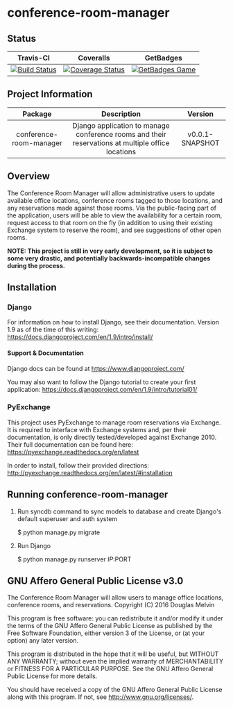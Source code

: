 # conference-room-manager

## Status

| Travis-CI | Coveralls | GetBadges |
| :-------: | :-------: | :-------: |
| [![Build Status](https://travis-ci.org/duggym122/conference-room-manager.svg?branch=master)](https://travis-ci.org/duggym122/conference-room-manager) | [![Coverage Status](https://coveralls.io/repos/github/duggym122/conference-room-manager/badge.svg?branch=master)](https://coveralls.io/github/duggym122/conference-room-manager?branch=master) |  [![GetBadges Game](https://duggym122-conference-room-manager.getbadges.io/shield/company/duggym122-conference-room-manager)](https://duggym122-conference-room-manager.getbadges.io/?ref=shield-game) |

## Project Information
|         Package         |                                            Description                                            | Version |
| :---------------------: | :-----------------------------------------------------------------------------------------------: | :-----: |
| conference-room-manager | Django application to manage conference rooms and their reservations at multiple office locations |  v0.0.1-SNAPSHOT |

## Overview
The Conference Room Manager will allow administrative users to update available office locations, conference rooms tagged to those locations, and any reservations made against those rooms. Via the public-facing part of the application, users will be able to view the availability for a certain room, request access to that room on the fly (in addition to using their existing Exchange system to reserve the room), and see suggestions of other open rooms. 

**NOTE: This project is still in very early development, so it is subject to some very drastic, and potentially backwards-incompatible changes during the process.**

## Installation

### Django

For information on how to install Django, see their documentation. Version 1.9 as of the time of this writing: https://docs.djangoproject.com/en/1.9/intro/install/

#### Support & Documentation

Django docs can be found at https://www.djangoproject.com/

You may also want to follow the Django tutorial to create your first application:
https://docs.djangoproject.com/en/1.9/intro/tutorial01/

### PyExchange

This project uses PyExchange to manage room reservations via Exchange. It is required to interface with Exchange systems and, per their documentation, is only directly tested/developed against Exchange 2010. Their full documentation can be found here: https://pyexchange.readthedocs.org/en/latest 

In order to install, follow their provided directions: http://pyexchange.readthedocs.org/en/latest/#installation 

## Running conference-room-manager

1) Run syncdb command to sync models to database and create Django's default superuser and auth system

    $ python manage.py migrate

2) Run Django

    $ python manage.py runserver $IP:$PORT

## GNU Affero General Public License v3.0

The Conference Room Manager will allow users to manage office locations, conference rooms, and reservations.
Copyright (C) 2016  Douglas Melvin

This program is free software: you can redistribute it and/or modify it under the terms of the GNU Affero General Public License as published by the Free Software Foundation, either version 3 of the License, or (at your option) any later version.

This program is distributed in the hope that it will be useful, but WITHOUT ANY WARRANTY; without even the implied warranty of MERCHANTABILITY or FITNESS FOR A PARTICULAR PURPOSE.  See the GNU Affero General Public License for more details.

You should have received a copy of the GNU Affero General Public License along with this program.  If not, see <http://www.gnu.org/licenses/>.
